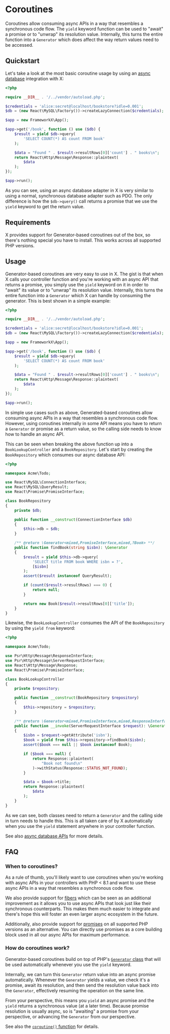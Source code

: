 # Coroutines

Coroutines allow consuming async APIs in a way that resembles a synchronous code
flow. The `yield` keyword function can be used to "await" a promise or to
"unwrap" its resolution value. Internally, this turns the entire function into
a `Generator` which does affect the way return values need to be accessed.

## Quickstart

Let's take a look at the most basic coroutine usage by using an
[async database](../integrations/database.md) integration with X:

```php title="public/index.php"
<?php

require __DIR__ . '/../vendor/autoload.php';

$credentials = 'alice:secret@localhost/bookstore?idle=0.001';
$db = (new React\MySQL\Factory())->createLazyConnection($credentials);

$app = new FrameworkX\App();

$app->get('/book', function () use ($db) {
    $result = yield $db->query(
        'SELECT COUNT(*) AS count FROM book'
    );

    $data = "Found " . $result->resultRows[0]['count'] . " books\n";
    return React\Http\Message\Response::plaintext(
        $data
    );
});

$app->run();
```

As you can see, using an async database adapter in X is very similar to using
a normal, synchronous database adapter such as PDO. The only difference is how
the `$db->query()` call returns a promise that we use the `yield` keyword to get
the return value.

## Requirements

X provides support for Generator-based coroutines out of the box, so there's
nothing special you have to install. This works across all supported PHP
versions.

## Usage

Generator-based coroutines are very easy to use in X. The gist is that when X
calls your controller function and you're working with an async API that returns
a promise, you simply use the `yield` keyword on it in order to "await" its value
or to "unwrap" its resolution value. Internally, this turns the entire function
into a `Generator` which X can handle by consuming the generator. This is best
shown in a simple example:

```php title="public/index.php" hl_lines="11-13"
<?php

require __DIR__ . '/../vendor/autoload.php';

$credentials = 'alice:secret@localhost/bookstore?idle=0.001';
$db = (new React\MySQL\Factory())->createLazyConnection($credentials);

$app = new FrameworkX\App();

$app->get('/book', function () use ($db) {
    $result = yield $db->query(
        'SELECT COUNT(*) AS count FROM book'
    );

    $data = "Found " . $result->resultRows[0]['count'] . " books\n";
    return React\Http\Message\Response::plaintext(
        $data
    );
});

$app->run();
```

In simple use cases such as above, Generated-based coroutines allow consuming
async APIs in a way that resembles a synchronous code flow. However, using
coroutines internally in some API means you have to return a `Generator` or
promise as a return value, so the calling side needs to know how to handle an
async API.

This can be seen when breaking the above function up into a `BookLookupController`
and a `BookRepository`. Let's start by creating the `BookRepository` which consumes
our async database API:

```php title="src/BookRepository.php" hl_lines="18-19 21-25"
<?php

namespace Acme\Todo;

use React\MySQL\ConnectionInterface;
use React\MySQL\QueryResult;
use React\Promise\PromiseInterface;

class BookRepository
{
    private $db;

    public function __construct(ConnectionInterface $db)
    {
        $this->db = $db;
    }

    /** @return \Generator<mixed,PromiseInterface,mixed,?Book> **/
    public function findBook(string $isbn): \Generator
    {
        $result = yield $this->db->query(
            'SELECT title FROM book WHERE isbn = ?',
            [$isbn]
        );
        assert($result instanceof QueryResult);

        if (count($result->resultRows) === 0) {
            return null;
        }

        return new Book($result->resultRows[0]['title']);
    }
}
```

Likewise, the `BookLookupController` consumes the API of the `BookRepository` by using
the `yield from` keyword:

```php title="src/BookLookupController.php" hl_lines="19-20 23-24"
<?php

namespace Acme\Todo;

use Psr\Http\Message\ResponseInterface;
use Psr\Http\Message\ServerRequestInterface;
use React\Http\Message\Response;
use React\Promise\PromiseInterface;

class BookLookupController
{
    private $repository;

    public function __construct(BookRepository $repository)
    {
        $this->repository = $repository;
    }

    /** @return \Generator<mixed,PromiseInterface,mixed,ResponseInterface> **/
    public function __invoke(ServerRequestInterface $request): \Generator
    {
        $isbn = $request->getAttribute('isbn');
        $book = yield from $this->repository->findBook($isbn);
        assert($book === null || $book instanceof Book);

        if ($book === null) {
            return Response::plaintext(
                "Book not found\n"
            )->withStatus(Response::STATUS_NOT_FOUND);
        }

        $data = $book->title;
        return Response::plaintext(
            $data
        );
    }
}
```

As we can see, both classes need to return a `Generator` and the calling side in
turn needs to handle this. This is all taken care of by X automatically when
you use the `yield` statement anywhere in your controller function.

See also [async database APIs](../integrations/database.md#recommended-class-structure)
for more details.

## FAQ

### When to coroutines?

As a rule of thumb, you'll likely want to use coroutines when you're working with
async APIs in your controllers with PHP < 8.1 and want to use these async APIs
in a way that resembles a synchronous code flow.

We also provide support for [fibers](fibers.md) which can be seen as an
additional improvement as it allows you to use async APIs that look just like
their synchronous counterparts. This makes them much easier to integrate and
there's hope this will foster an even larger async ecosystem in the future.

Additionally, also provide support for [promises](promises.md) on all supported
PHP versions as an alternative. You can directly use promises as a core building
block used in all our async APIs for maximum performance.

### How do coroutines work?

Generator-based coroutines build on top of PHP's [`Generator` class](https://www.php.net/manual/en/class.generator.php)
that will be used automatically whenever you use the `yield` keyword.

Internally, we can turn this `Generator` return value into an async promise
automatically. Whenever the `Generator` yields a value, we check it's a promise,
await its resolution, and then send the resolution value back into the `Generator`,
effectively resuming the operation on the same line.

From your perspective, this means you `yield` an async promise and the `yield`
returns a synchronous value (at a later time). Because promise resolution is
usually async, so is "awaiting" a promise from your perspective, or advancing
the `Generator` from our perspective.

See also the [`coroutine()` function](https://github.com/reactphp/async#coroutine)
for details.

